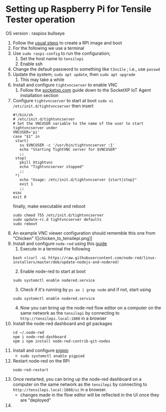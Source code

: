 # Setting up Raspberry Pi for Tensile Tester operation
OS version : raspios bullseye

1. Follow the [usual steps](https://www.raspberrypi.com/software/) to create a RPi image and boot
2. For the following we use a terminal
3. Use `sudo raspi-config` to run the configuration;
	1.  Set the host name to `tensilepi` 
	2.  Enable ssh
4. Change the default password to something like `t3ns1le` ; i.e., use `passwd`
5. Update the system; `sudo apt update`, then `sudo apt upgrade`
	1. This may take a while
6. Install and configure `tightvncserver` to enable VNC
	1. Follow the [socketxp.com](https://www.socketxp.com/docs/guide/iot-remote-desktop-vnc-access.html#pre-requisites) guide down to the SocketXP IoT Agent installation section
7. Configure `tightvncserver` to start at boot
      `sudo vi /etc/init.d/tightvncserver`
   then insert
      ```
      #!/bin/sh
      # /etc/init.d/tightvncserver
      # Set the VNCUSER variable to the name of the user to start tightvncserver under
      VNCUSER='pi'
      case "$1" in
       start)
         su $VNCUSER -c '/usr/bin/tightvncserver :1'
         echo "Starting TightVNC server for $VNCUSER"
         ;;
       stop)
         pkill Xtightvnc
         echo "Tightvncserver stopped"
         ;;
       *)
         echo "Usage: /etc/init.d/tightvncserver {start|stop}"
         exit 1
         ;;
      esac
      exit 0
      ```
   finally, make executable and reboot
      ```
	  sudo chmod 755 /etc/init.d/tightvncserver
	  sudo update-rc.d tightvncserver defaults
	  sudo reboot
	  ```
8. An example VNC viewer configuration should rememble this one from "Chicken"
![[chicken_to_tensilepi.png]]
9. Install and configure `node-red` using this [guide](https://nodered.org/docs/getting-started/raspberrypi)
	1. 	Execute in a terminal the following
      ```
      bash <(curl -sL https://raw.githubusercontent.com/node-red/linux-installers/master/deb/update-nodejs-and-nodered)
	  ```
	2. Enable node-red to start at boot
      ```
      sudo systemctl enable nodered.service
      ```
	3. Check if it's running by `ps ax | grep node` and if not, start using
      ```
      sudo systemctl enable nodered.service
	  ```
	4. Now you can bring up the node-red flow editor on a computer on the same network as the `tensilepi` by connecting to `http://tensilepi.local:1880` in a browser
10. Install the node-red dashboard and git packages
      ```
      cd ~/.node-red
      npm i node-red-dashboard
      npm i npm install node-red-contrib-git-nodes
      ```
11. Install and configure [pigpio](https://gist.github.com/tstellanova/8b1fb350a148eace6541b5fbd2c021ca)
	* `sudo systemctl enable pigpiod`
12. Restart node-red on the RPi
      ```
      node-red-restart
      ```
13. Once restarted, you can bring up the node-red dashboard on a computer on the same network as the `tensilepi` by connecting to `http://tensilepi.local:1880/ui` in a browser.
    * changes made in the flow editor will be reflected in the UI once they are "deployed"
14. 
  